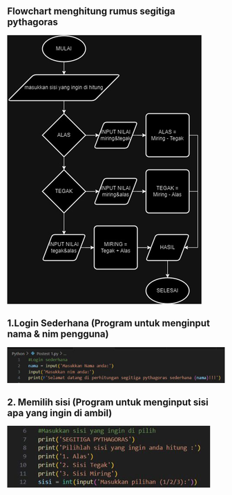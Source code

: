 ## Flowchart menghitung rumus segitiga pythagoras
![alt text](https://github.com/NabilMaruf/Repo_Nabil/blob/main/Flowchart%20Segitiga%20Pythagoras.jpg?raw=true)
## 1.Login Sederhana (Program untuk menginput nama & nim pengguna)
![alt text](https://github.com/NabilMaruf/Repo_Nabil/blob/main/Masukkan%20Nama.jpeg?raw=true)
## 2. Memilih sisi (Program untuk menginput sisi apa yang ingin di ambil)
![alt text](https://github.com/NabilMaruf/Repo_Nabil/blob/main/input%20sisi%20yang%20ingin%20di%20hitung.jpeg?raw=true)

